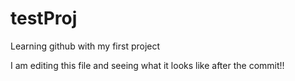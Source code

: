# testProj
Learning github with my first project


I am editing this file and seeing what it looks like after the commit!!
